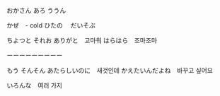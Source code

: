 

おかさん
あろ
ううん　



かぜ　- cold 
ひたの　
だいそぶ　

ちよつと
それお
ありがと　고마워
はらはら　조마조마

ーーーーーーーーー

もう
そんそん
あたらしいのに　새것인데
かえたいんだよね　바꾸고 싶어요

いろんな　여러 가지
